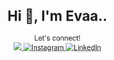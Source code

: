 <h1 align="center">Hi 👋, I'm Evaa..</h1>
<div align="center">
  Let's connect! <br/>
  <a href="mailto:riyantieva385@gmail.com">
    <img src="https://img.shields.io/badge/Gmail-333333?style=for-the-badge&logo=gmail&logoColor=red" />
  </a>
  <a href="https://www.instagram.com/vaa_ryanti/">
    <img src="https://img.shields.io/badge/Instagram-%23E4405F.svg?logo=Instagram&logoColor=white" alt="Instagram">
  </a>
  <a href="https://www.linkedin.com/in/eva-riyanti-540b75264/">
    <img src="https://img.shields.io/badge/LinkedIn-%230077B5.svg?logo=linkedin&logoColor=white" alt="LinkedIn">
  </a>
</div>
